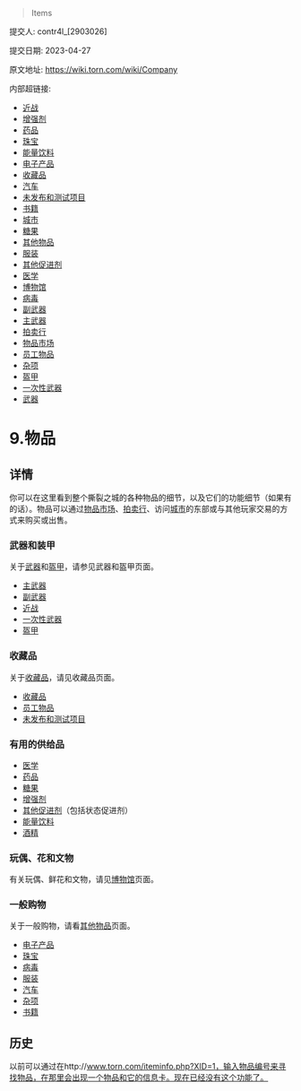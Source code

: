 >  Items

提交人: contr4l_[2903026]

提交日期: 2023-04-27

原文地址: https://wiki.torn.com/wiki/Company

内部超链接:
- [近战](melee.md)
- [增强剂](enhancer.md)
- [药品](drug.md)
- [珠宝](jewelry.md)
- [能量饮料](energy_drink.md)
- [电子产品](electroic.md)
- [收藏品](collective.md)
- [汽车](cars.md)
- [未发布和测试项目](test_item.md)
- [书籍](books.md)
- [城市](city.md)
- [糖果](candy.md)
- [其他物品](other_item.md)
- [服装](clothing.md)
- [其他促进剂](booster.md)
- [医学](medical.md)
- [博物馆](museum.md)
- [病毒](virus.md)
- [副武器](secondary.md)
- [主武器](primary.md)
- [拍卖行](auction_house.md)
- [物品市场](item_market.md)
- [员工物品](staff_item.md)
- [杂项](miscellaneouos.md)
- [盔甲](armor.md)
- [一次性武器](temp.md)
- [武器](weapon.md)

# 9.物品

## 详情

你可以在这里看到整个撕裂之城的各种物品的细节，以及它们的功能细节（如果有的话）。物品可以通过[物品市场](item_market.md)、[拍卖行](auction_house.md)、访问[城市](city.md)的东部或与其他玩家交易的方式来购买或出售。

### 武器和装甲

关于[武器](weapon.md)和[盔甲](armor.md)，请参见武器和盔甲页面。

- [主武器](primary.md)
- [副武器](secondary.md)
- [近战](melee.md)
- [一次性武器](temp.md)
- [盔甲](armor.md)

### 收藏品

关于[收藏品](collective.md)，请见收藏品页面。

- [收藏品](collective.md)
- [员工物品](staff_item.md)
- [未发布和测试项目](test_item.md)

### 有用的供给品

- [医学](medical.md)
- [药品](drug.md)
- [糖果](candy.md)
- [增强剂](enhancer.md)
- [其他促进剂](booster.md)（包括状态促进剂）
- [能量饮料](energy_drink.md)
- [酒精](alcohol)

### 玩偶、花和文物

有关玩偶、鲜花和文物，请见[博物馆](museum.md)页面。

### 一般购物

关于一般购物，请看[其他物品](other_item.md)页面。

- [电子产品](electroic.md)
- [珠宝](jewelry.md)
- [病毒](virus.md)
- [服装](clothing.md)
- [汽车](cars.md)
- [杂项](miscellaneouos.md)
- [书籍](books.md)

## 历史

以前可以通过在http://www.torn.com/iteminfo.php?XID=1，输入物品编号来寻找物品，在那里会出现一个物品和它的信息卡。现在已经没有这个功能了。